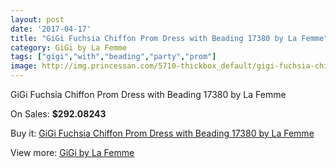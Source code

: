 ```yaml
---
layout: post
date: '2017-04-17'
title: "GiGi Fuchsia Chiffon Prom Dress with Beading 17380 by La Femme"
category: GiGi by La Femme
tags: ["gigi","with","beading","party","prom"]
image: http://img.princessan.com/5710-thickbox_default/gigi-fuchsia-chiffon-prom-dress-with-beading-17380-by-la-femme.jpg
---
```

GiGi Fuchsia Chiffon Prom Dress with Beading 17380 by La Femme

On Sales: **$292.08243**
<a href="https://www.princessan.com/en/gigi-by-la-femme/2605-gigi-fuchsia-chiffon-prom-dress-with-beading-17380-by-la-femme.html"><amp-img layout="responsive" width="600" height="600" src="//img.princessan.com/5710-thickbox_default/gigi-fuchsia-chiffon-prom-dress-with-beading-17380-by-la-femme.jpg" alt="GiGi Fuchsia Chiffon Prom Dress with Beading 17380 by La Femme 0" /></a>
<a href="https://www.princessan.com/en/gigi-by-la-femme/2605-gigi-fuchsia-chiffon-prom-dress-with-beading-17380-by-la-femme.html"><amp-img layout="responsive" width="600" height="600" src="//img.princessan.com/5711-thickbox_default/gigi-fuchsia-chiffon-prom-dress-with-beading-17380-by-la-femme.jpg" alt="GiGi Fuchsia Chiffon Prom Dress with Beading 17380 by La Femme 1" /></a>

Buy it: [GiGi Fuchsia Chiffon Prom Dress with Beading 17380 by La Femme](https://www.princessan.com/en/gigi-by-la-femme/2605-gigi-fuchsia-chiffon-prom-dress-with-beading-17380-by-la-femme.html "GiGi Fuchsia Chiffon Prom Dress with Beading 17380 by La Femme")

View more: [GiGi by La Femme](https://www.princessan.com/en/21-gigi-by-la-femme "GiGi by La Femme")